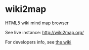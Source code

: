 # wiki2map
HTML5 wiki mind map browser

See live instance:  http://wiki2map.org/

For developers info, see [the wiki](https://github.com/WikimediaSwitzerland/wiki2map/wiki)
